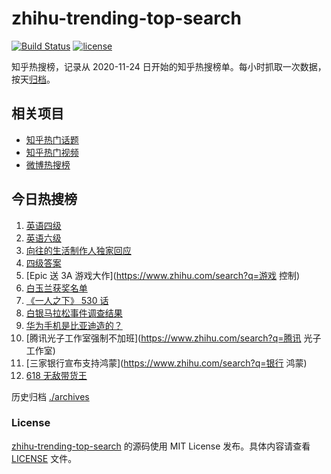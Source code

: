 # zhihu-trending-top-search

[![Build Status](https://github.com/justjavac/zhihu-trending-top-search/workflows/ci/badge.svg?branch=main)](https://github.com/justjavac/zhihu-trending-top-search/actions)
[![license](https://img.shields.io/github/license/justjavac/zhihu-trending-top-search)](https://github.com/justjavac/zhihu-trending-top-search/blob/main/LICENSE)

知乎热搜榜，记录从 2020-11-24 日开始的知乎热搜榜单。每小时抓取一次数据，按天[归档](./archives)。

## 相关项目

- [知乎热门话题](https://github.com/justjavac/zhihu-trending-hot-questions)
- [知乎热门视频](https://github.com/justjavac/zhihu-trending-hot-video)
- [微博热搜榜](https://github.com/justjavac/weibo-trending-hot-search)

## 今日热搜榜

<!-- BEGIN -->
<!-- 最后更新时间 Sat Jun 12 2021 12:09:03 GMT+0800 (China Standard Time) -->

1. [英语四级](https://www.zhihu.com/search?q=英语四级)
2. [英语六级](https://www.zhihu.com/search?q=英语六级)
3. [向往的生活制作人独家回应](https://www.zhihu.com/search?q=向往的生活)
4. [四级答案](https://www.zhihu.com/search?q=四级答案)
5. [Epic 送 3A 游戏大作](https://www.zhihu.com/search?q=游戏 控制)
6. [白玉兰获奖名单](https://www.zhihu.com/search?q=白玉兰)
7. [《一人之下》 530 话](https://www.zhihu.com/search?q=一人之下)
8. [白银马拉松事件调查结果](https://www.zhihu.com/search?q=甘肃白银马拉松)
9. [华为手机是比亚迪造的？](https://www.zhihu.com/search?q=华为手机)
10. [腾讯光子工作室强制不加班](https://www.zhihu.com/search?q=腾讯 光子工作室)
11. [三家银行宣布支持鸿蒙](https://www.zhihu.com/search?q=银行 鸿蒙)
12. [618 无敌带货王](https://www.zhihu.com/search?q=脑洞)

<!-- END -->

历史归档 [./archives](./archives)

### License

[zhihu-trending-top-search](https://github.com/justjavac/zhihu-trending-top-search)
的源码使用 MIT License 发布。具体内容请查看 [LICENSE](./LICENSE) 文件。
